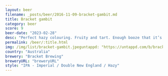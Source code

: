 ```yaml
---
layout: beer
filename: _posts/beer/2016-11-09-bracket-gambit.md
title: Bracket gambit
category: beer
score: 9
beer-date: "2023-02-28"
desc: "Perfect hazy colouring. Fruity and tart. Enough booze that it’s warming. Smells quite alcoholic and a bit grassy"
permalink: /beer/:title.html
img: /img/list/bracket-gambit.jpeguntappd: "https://untappd.com/b/bracket-brewing-gambit/5217746"
country: "Australia"
brewery: "Bracket Brewing"
breweryURL: "breweryURL"
style: "IPA - Imperial / Double New England / Hazy"
---
```

